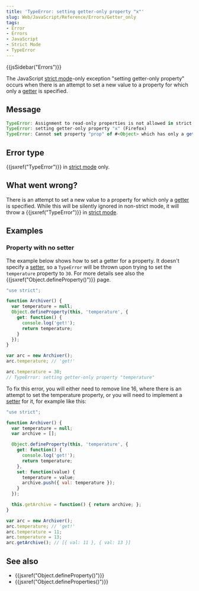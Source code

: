 ```yaml
---
title: 'TypeError: setting getter-only property "x"'
slug: Web/JavaScript/Reference/Errors/Getter_only
tags:
- Error
- Errors
- JavaScript
- Strict Mode
- TypeError
---
```

{{jsSidebar("Errors")}}

The
JavaScript [strict mode](/en-US/docs/Web/JavaScript/Reference/Strict_mode)-only
exception "setting getter-only property" occurs when there is an attempt to set
a new value to a property for which only a
[getter](/en-US/docs/Web/JavaScript/Reference/Functions/get) is specified.

## Message

```js
TypeError: Assignment to read-only properties is not allowed in strict mode (Edge)
TypeError: setting getter-only property "x" (Firefox)
TypeError: Cannot set property "prop" of #<Object> which has only a getter (Chrome)
```

## Error type

{{jsxref("TypeError")}} in
[strict mode](/en-US/docs/Web/JavaScript/Reference/Strict_mode) only.

## What went wrong?

There is an attempt to set a new value to a property for which only a
[getter](/en-US/docs/Web/JavaScript/Reference/Functions/get) is specified. While
this will be silently ignored in non-strict mode, it will throw a
{{jsxref("TypeError")}} in
[strict mode](/en-US/docs/Web/JavaScript/Reference/Strict_mode).

## Examples

### Property with no setter

The example below shows how to set a getter for a property. It doesn't specify a
[setter](/en-US/docs/Web/JavaScript/Reference/Functions/set), so a `TypeError`
will be thrown upon trying to set the `temperature` property to `30`. For more
details see also the {{jsxref("Object.defineProperty()")}} page.

```js example-bad
"use strict";

function Archiver() {
  var temperature = null;
  Object.defineProperty(this, 'temperature', {
    get: function() {
      console.log('get!');
      return temperature;
    }
  });
}

var arc = new Archiver();
arc.temperature; // 'get!'

arc.temperature = 30;
// TypeError: setting getter-only property "temperature"
```

To fix this error, you will either need to remove line 16, where there is an
attempt to set the temperature property, or you will need to implement a
[setter](/en-US/docs/Web/JavaScript/Reference/Functions/set) for it, for example
like this:

```js example-good
"use strict";

function Archiver() {
  var temperature = null;
  var archive = [];

  Object.defineProperty(this, 'temperature', {
    get: function() {
      console.log('get!');
      return temperature;
    },
    set: function(value) {
      temperature = value;
      archive.push({ val: temperature });
    }
  });

  this.getArchive = function() { return archive; };
}

var arc = new Archiver();
arc.temperature; // 'get!'
arc.temperature = 11;
arc.temperature = 13;
arc.getArchive(); // [{ val: 11 }, { val: 13 }]
```

## See also

*   {{jsxref("Object.defineProperty()")}}
*   {{jsxref("Object.defineProperties()")}}
